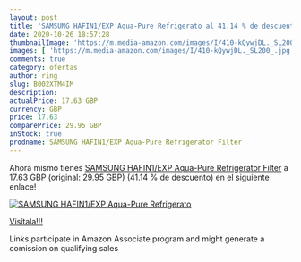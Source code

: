 ```yaml
---
layout: post
title: 'SAMSUNG HAFIN1/EXP Aqua-Pure Refrigerato al 41.14 % de descuento'
date: 2020-10-26 18:57:28
thumbnailImage: 'https://m.media-amazon.com/images/I/410-kQywjDL._SL200_.jpg'
images: [ 'https://m.media-amazon.com/images/I/410-kQywjDL._SL200_.jpg' ]
comments: true
category: ofertas
author: ring
slug: B002XTM4IM
description:
actualPrice: 17.63 GBP
currency: GBP
price: 17.63
comparePrice: 29.95 GBP
inStock: true
prodname: SAMSUNG HAFIN1/EXP Aqua-Pure Refrigerator Filter
---
```


Ahora mismo tienes [SAMSUNG HAFIN1/EXP Aqua-Pure Refrigerator Filter](https://www.amazon.co.uk/dp/B002XTM4IM/?tag=tolees0a-21) a 17.63 GBP (original: 29.95 GBP) (41.14 %  de descuento) en el siguiente enlace!

[![SAMSUNG HAFIN1/EXP Aqua-Pure Refrigerato](https://m.media-amazon.com/images/I/410-kQywjDL._SL200_.jpg)](https://www.amazon.co.uk/dp/B002XTM4IM/?tag=tolees0a-21)

[Visítala!!!](https://www.amazon.co.uk/dp/B002XTM4IM/?tag=tolees0a-21)

Links participate in Amazon Associate program and might generate a comission on qualifying sales

